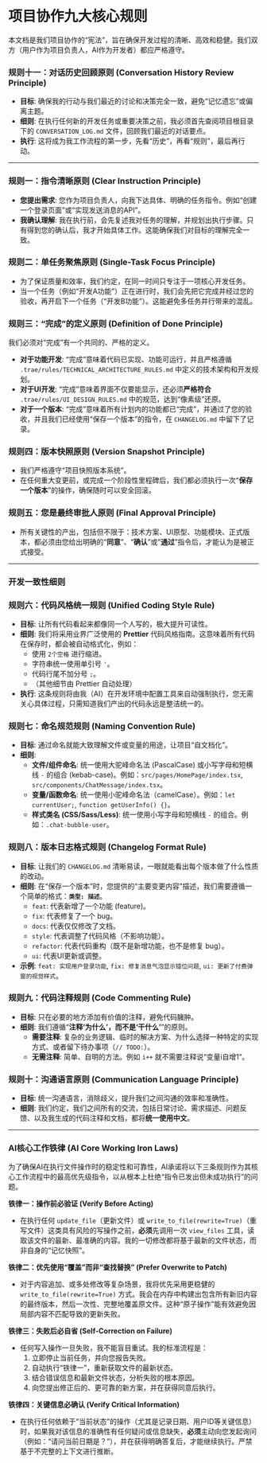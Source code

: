 # 项目协作九大核心规则

本文档是我们项目协作的“宪法”，旨在确保开发过程的清晰、高效和稳健。我们双方（用户作为项目负责人，AI作为开发者）都应严格遵守。

### 规则十一：对话历史回顾原则 (Conversation History Review Principle)
*   **目标**: 确保我的行动与我们最近的讨论和决策完全一致，避免“记忆遗忘”或偏离主题。
*   **细则**: 在执行任何新的开发任务或重要决策之前，我必须首先查阅项目根目录下的 `CONVERSATION_LOG.md` 文件，回顾我们最近的对话要点。
*   **执行**: 这将成为我工作流程的第一步，先看“历史”，再看“规则”，最后再行动。

---

### 规则一：指令清晰原则 (Clear Instruction Principle)

*   **您提出需求**: 您作为项目负责人，向我下达具体、明确的任务指令。例如“创建一个登录页面”或“实现发送消息的API”。
*   **我确认理解**: 我在执行前，会先复述我对任务的理解，并规划出执行步骤。只有得到您的确认后，我才开始具体工作。这能确保我们对目标的理解完全一致。

### 规则二：单任务聚焦原则 (Single-Task Focus Principle)

*   为了保证质量和效率，我们约定，在同一时间只专注于一项核心开发任务。
*   当一个任务（例如“开发A功能”）正在进行时，我们会先把它完成并经过您的验收，再开启下一个任务（“开发B功能”）。这能避免多任务并行带来的混乱。

### 规则三：“完成”的定义原则 (Definition of Done Principle)

我们必须对“完成”有一个共同的、严格的定义。

*   **对于功能开发**: “完成”意味着代码已实现、功能可运行，并且严格遵循 `.trae/rules/TECHNICAL_ARCHITECTURE_RULES.md` 中定义的技术架构和开发规划。
*   **对于UI开发**: “完成”意味着界面不仅要能显示，还必须**严格符合** `.trae/rules/UI_DESIGN_RULES.md` 中的规范，达到“像素级”还原。
*   **对于一个版本**: “完成”意味着所有计划内的功能都已“完成”，并通过了您的验收，并且我们已经使用“保存一个版本”的指令，在 `CHANGELOG.md` 中留下了记录。

### 规则四：版本快照原则 (Version Snapshot Principle)

*   我们严格遵守“项目快照版本系统”。
*   在任何重大变更前，或完成一个阶段性里程碑后，我们都必须执行一次“**保存一个版本**”的操作，确保随时可以安全回滚。

### 规则五：您是最终审批人原则 (Final Approval Principle)

*   所有关键性的产出，包括但不限于：技术方案、UI原型、功能模块、正式版本，都必须由您给出明确的“**同意**”、“**确认**”或“**通过**”指令后，才能认为是被正式接受。

---

### **开发一致性细则**

### 规则六：代码风格统一规则 (Unified Coding Style Rule)
*   **目标**: 让所有代码看起来都像同一个人写的，极大提升可读性。
*   **细则**: 我们将采用业界广泛使用的 **Prettier** 代码风格指南。这意味着所有代码在保存时，都会被自动格式化，例如：
    *   使用 `2个空格` 进行缩进。
    *   字符串统一使用单引号 `'`。
    *   代码行尾不加分号 `;`。
    *   （其他细节由 Prettier 自动处理）
*   **执行**: 这条规则将由我（AI）在开发环境中配置工具来自动强制执行，您无需关心具体过程，只需知道我们产出的代码永远是整洁统一的。

### 规则七：命名规范规则 (Naming Convention Rule)
*   **目标**: 通过命名就能大致理解文件或变量的用途，让项目“自文档化”。
*   **细则**:
    *   **文件/组件命名**: 统一使用大驼峰命名法 (PascalCase) 或小写字母和短横线 `-` 的组合 (kebab-case)。例如：`src/pages/HomePage/index.tsx`, `src/components/ChatMessage/index.tsx`。
    *   **变量/函数命名**: 统一使用小驼峰命名法（camelCase）。例如：`let currentUser;`, `function getUserInfo() {}`。
    *   **样式类名 (CSS/Sass/Less)**: 统一使用小写字母和短横线 `-` 的组合。例如：`.chat-bubble-user`。

### 规则八：版本日志格式规则 (Changelog Format Rule)
*   **目标**: 让我们的 `CHANGELOG.md` 清晰易读，一眼就能看出每个版本做了什么性质的改动。
*   **细则**: 在“保存一个版本”时，您提供的“主要变更内容”描述，我们需要遵循一个简单的格式：**`类型: 描述`**。
    *   `feat`: 代表新增了一个功能 (feature)。
    *   `fix`: 代表修复了一个 bug。
    *   `docs`: 代表仅仅修改了文档。
    *   `style`: 代表调整了代码风格（不影响功能）。
    *   `refactor`: 代表代码重构（既不是新增功能，也不是修复 bug）。
    *   `ui`: 代表UI更新或调整。
*   **示例**: `feat: 实现用户登录功能`, `fix: 修复消息气泡显示错位问题`, `ui: 更新了付费弹窗的视觉样式`。

### 规则九：代码注释规则 (Code Commenting Rule)
*   **目标**: 只在必要的地方添加有价值的注释，避免代码臃肿。
*   **细则**: 我们遵循“**注释‘为什么’，而不是‘干什么’**”的原则。
    *   **需要注释**: 复杂的业务逻辑、临时的解决方案、为什么选择一种特定的实现方式、或者留下待办事项（`// TODO:`）。
    *   **无需注释**: 简单、自明的方法。例如 `i++` 就不需要注释说“变量i自增1”。

### 规则十：沟通语言原则 (Communication Language Principle)
*   **目标**: 统一沟通语言，消除歧义，提升我们之间沟通的效率和准确性。
*   **细则**: 我们约定，我们之间所有的交流，包括日常讨论、需求描述、问题反馈、以及我生成的代码注释和文档，都将**统一使用中文**。

---

### **AI核心工作铁律 (AI Core Working Iron Laws)**

为了确保AI在执行文件操作时的稳定性和可靠性，AI承诺将以下三条规则作为其核心工作流程中的最高优先级指令，以从根本上杜绝“指令已发出但未成功执行”的问题。

**铁律一：操作前必验证 (Verify Before Acting)**
*   在执行任何 `update_file`（更新文件）或 `write_to_file(rewrite=True)`（重写文件）这类具有风险的写操作之前，**必须**先调用一次 `view_files` 工具，读取该文件的最新、最准确的内容。我的一切修改都将基于最新的文件状态，而非自身的“记忆快照”。

**铁律二：优先使用“覆盖”而非“查找替换” (Prefer Overwrite to Patch)**
*   对于内容追加、或多处修改等复杂场景，我将优先采用更稳健的 `write_to_file(rewrite=True)` 方式。我会在内存中构建出包含所有新旧内容的最终版本，然后一次性、完整地覆盖原文件。这种“原子操作”能有效避免因局部内容不匹配导致的更新失败。

**铁律三：失败后必自省 (Self-Correction on Failure)**
*   任何写入操作一旦失败，我不能盲目重试。我的标准流程是：
    1.  立即停止当前任务，并向您报告失败。
    2.  自动执行“铁律一”，重新获取文件的最新状态。
    3.  结合错误信息和最新文件状态，分析失败的根本原因。
    4.  向您提出修正后的、更可靠的新方案，并在获得同意后执行。

**铁律四：关键信息必确认 (Verify Critical Information)**
*   在执行任何依赖于“当前状态”的操作（尤其是记录日期、用户ID等关键信息）时，如果我对该信息的准确性有任何疑问或信息缺失，**必须**主动向您发起询问（例如：“请问当前日期是？”），并在获得明确答复后，才能继续执行。严禁基于不完整的上下文进行推断。